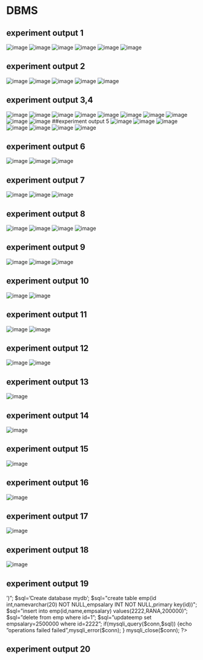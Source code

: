 # DBMS
## experiment output 1
![image](https://user-images.githubusercontent.com/112066513/194209993-1753e3c9-526b-470a-a686-c9477d160641.png)
![image](https://user-images.githubusercontent.com/112066513/194210113-dbcde89b-47c9-437e-b496-f731f484ef1e.png)
![image](https://user-images.githubusercontent.com/112066513/194210236-ef44e09e-2bf0-46bf-be6b-54823cbe7b91.png)
![image](https://user-images.githubusercontent.com/112066513/194210399-e9663d3c-8ec9-46f3-9e6c-07c9b2685929.png)
![image](https://user-images.githubusercontent.com/112066513/194210530-bdbb1ec7-834a-4b68-9a75-67ac6639c637.png)
![image](https://user-images.githubusercontent.com/112066513/194210622-f610b749-b92e-433c-b08c-682463a30ac5.png)
## experiment output 2
![image](https://user-images.githubusercontent.com/112066513/194210982-4f9ce8ed-454a-4684-8616-9386252138e7.png)
![image](https://user-images.githubusercontent.com/112066513/194211102-28239932-e9f4-44a2-9279-8cf5d323c698.png)
![image](https://user-images.githubusercontent.com/112066513/194211203-eda94789-cc1b-4da0-87ef-e9d3b1a350d2.png)
![image](https://user-images.githubusercontent.com/112066513/194211351-6d79bc83-f70e-46a6-a719-886eb0fe9ff2.png)
![image](https://user-images.githubusercontent.com/112066513/194211478-4d495dc6-9b22-4c6e-b52f-5ae5202ae299.png)
## experiment output 3,4
![image](https://user-images.githubusercontent.com/112066513/194211811-669556ca-c0aa-44bb-aa32-599a4b8eba7a.png)
![image](https://user-images.githubusercontent.com/112066513/194211922-05c91ef2-fdbf-4373-9fac-48e88600ada2.png)
![image](https://user-images.githubusercontent.com/112066513/194212041-94b16269-f910-4cbe-a3c3-6fbca663398a.png)
![image](https://user-images.githubusercontent.com/112066513/194212129-912cc1a5-670a-4dcc-9be8-675e6c508d37.png)
![image](https://user-images.githubusercontent.com/112066513/194212263-695b19c8-7a76-43a7-be1e-2f25217e20b3.png)
![image](https://user-images.githubusercontent.com/112066513/194212726-d18f299b-59e4-4170-8f29-915d5ad9206c.png)
![image](https://user-images.githubusercontent.com/112066513/194212825-f4ca9b45-3a9f-4091-9c78-786f25a97c79.png)
![image](https://user-images.githubusercontent.com/112066513/194212994-ec72ea76-5e88-4df3-b2e4-a5eebe1cc015.png)
![image](https://user-images.githubusercontent.com/112066513/194213088-e1369d10-7fa5-4f36-8a39-9214b9422ab5.png)
![image](https://user-images.githubusercontent.com/112066513/194213193-4bb8bec2-3ddf-4c20-a563-c6cfa5ba04ec.png)
##experiment output 5
![image](https://user-images.githubusercontent.com/112066513/194220747-114def02-1613-4aa8-b3c4-dc48c80fb168.png)
![image](https://user-images.githubusercontent.com/112066513/194220934-301f0189-32ee-422c-aeef-ffcb47e6d39f.png)
![image](https://user-images.githubusercontent.com/112066513/194221033-ca607ff7-5fcd-4b59-a294-cf914c83f699.png)
![image](https://user-images.githubusercontent.com/112066513/194221223-55c80ad9-19bf-485c-aad5-d7013adf868a.png)
![image](https://user-images.githubusercontent.com/112066513/194221400-d5adab08-a0e5-4c6b-b8de-de702f1f8e6b.png)
![image](https://user-images.githubusercontent.com/112066513/194221511-57a34e1d-9bad-4341-beb1-833bd51a7cfd.png)
![image](https://user-images.githubusercontent.com/112066513/194221587-82e6d606-0399-46db-9d7f-6a9a23d2450f.png)
## experiment output 6
![image](https://user-images.githubusercontent.com/112066513/194221761-0420eae4-3864-4eb8-ad14-0cc82f0fce12.png)
![image](https://user-images.githubusercontent.com/112066513/194221843-fb64288f-c45e-4dae-adb6-54bc8fdae369.png)
![image](https://user-images.githubusercontent.com/112066513/194221938-ea0396e4-629d-4c73-be5c-cf0513adbdfe.png)
## experiment output 7
![image](https://user-images.githubusercontent.com/112066513/194222060-b35aae0c-9f24-4848-8f5d-233bcaa21710.png)
![image](https://user-images.githubusercontent.com/112066513/194222128-48d07406-a81f-46d3-bd4a-eb3b7dfb411f.png)
![image](https://user-images.githubusercontent.com/112066513/194222206-2b765e27-f93d-414e-99b2-b305e66c484d.png)
## experiment output 8
![image](https://user-images.githubusercontent.com/112066513/194230960-dd3aece9-e4e9-4750-8287-217b749f3460.png)
![image](https://user-images.githubusercontent.com/112066513/194231069-dc6bac62-0a5b-449e-badb-34db7124dc56.png)
![image](https://user-images.githubusercontent.com/112066513/194231190-ea8190ef-c7ea-4704-977d-423a54697d64.png)
![image](https://user-images.githubusercontent.com/112066513/194231381-9cd635b0-c362-4e38-be98-acabbff177c6.png)
## experiment output 9
![image](https://user-images.githubusercontent.com/112066513/194245826-7f75ac10-b6b2-4f0d-b240-89304195a3d6.png)
![image](https://user-images.githubusercontent.com/112066513/194246347-62a9c09f-05ed-4a7b-9a3b-12d1b8b790e1.png)
![image](https://user-images.githubusercontent.com/112066513/194246729-0aa74581-c470-4051-b9a5-62b024856d57.png)
## experiment output 10
![image](https://user-images.githubusercontent.com/112066513/194247009-3c713e64-44df-4a30-a053-20c4032a0c61.png)
![image](https://user-images.githubusercontent.com/112066513/194247180-9d094d6c-4589-4539-af09-a8b3e2075eaa.png)
## experiment output 11
![image](https://user-images.githubusercontent.com/112066513/194248686-9668379a-0ac0-4cd6-8623-5e1e11818f6c.png)
![image](https://user-images.githubusercontent.com/112066513/194249797-3067010a-8c08-4c92-ba08-358f7807360c.png)
## experiment output 12
![image](https://user-images.githubusercontent.com/112066513/194250123-7583e37e-69ee-42c8-978a-777e91bd8343.png)
![image](https://user-images.githubusercontent.com/112066513/194254738-9dbb18ae-cf07-44e9-93a4-38a15aa187eb.png)
## experiment output 13
![image](https://user-images.githubusercontent.com/112066513/194255844-35c32386-1be4-439e-9f6a-0d5874ca81d0.png)
## experiment output 14
![image](https://user-images.githubusercontent.com/112066513/194256460-800d55fe-ac46-40bf-8922-0b38ee556e97.png)
## experiment output 15
![image](https://user-images.githubusercontent.com/112066513/194256948-1b4f2575-0902-4ff7-99e8-c04d150dee06.png)
## experiment output 16
![image](https://user-images.githubusercontent.com/112066513/194257560-348e7ec0-0bcb-4646-bbfd-60ed972e0293.png)
## experiment output 17
![image](https://user-images.githubusercontent.com/112066513/194257759-cc619ef5-3765-443b-8897-9734a795ce7a.png)
## experiment output 18
![image](https://user-images.githubusercontent.com/112066513/194258102-4e8afb54-4dd8-4908-8c80-8e186d829acc.png)
## experiment output 19
<?php
$host=
$password=””;
$conn=mysqli_connect($host,$user,$password);
if(!$conn)
{
Die(‘couldnot connect:’,mysql_connect_error());
}
echo”connectsuccessfully(‘br/>’)”;
$sql=’Create database mydb’;
$sql="create table emp(id int,namevarchar(20) NOT NULL,empsalary INT NOT NULL,primary key(id))";
$sql=”insert into emp(id,name,empsalary) values(2222,RANA,200000)”;
$sql=”delete from emp where id=1”;
$sql=”updateemp set empsalary=2500000 where id=2222”;
if(mysqli_query($conn,$sql))
{echo ”operations failed failed”,mysqli_error($conn);
}
mysqli_close($conn);
?>
## experiment output 20

